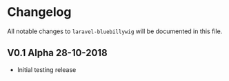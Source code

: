 # Changelog

All notable changes to `laravel-bluebillywig` will be documented in this file.


## V0.1 Alpha  28-10-2018

- Initial testing release
